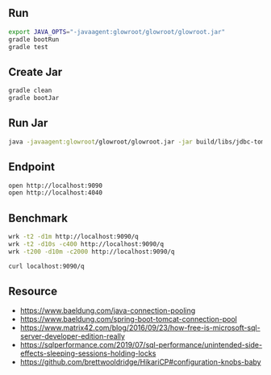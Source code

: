 ## Run

```bash
export JAVA_OPTS="-javaagent:glowroot/glowroot/glowroot.jar"
gradle bootRun
gradle test
```

## Create Jar

```bash
gradle clean
gradle bootJar
```

## Run Jar

```bash
java -javaagent:glowroot/glowroot/glowroot.jar -jar build/libs/jdbc-tomcat-pool-0.0.1-SNAPSHOT.jar
```

## Endpoint

```bash
open http://localhost:9090
open http://localhost:4040
```

## Benchmark

```bash
wrk -t2 -d1m http://localhost:9090/q
wrk -t2 -d10s -c400 http://localhost:9090/q
wrk -t200 -d10m -c2000 http://localhost:9090/q

curl localhost:9090/q
```

## Resource

- https://www.baeldung.com/java-connection-pooling
- https://www.baeldung.com/spring-boot-tomcat-connection-pool
- https://www.matrix42.com/blog/2016/09/23/how-free-is-microsoft-sql-server-developer-edition-really
- https://sqlperformance.com/2019/07/sql-performance/unintended-side-effects-sleeping-sessions-holding-locks
- https://github.com/brettwooldridge/HikariCP#configuration-knobs-baby